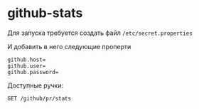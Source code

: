 # github-stats

Для запуска требуется создать файл ```/etc/secret.properties```

И добавить в него следующие проперти
```
github.host=
github.user=
github.password=
```

Доступные ручки:

```GET /github/pr/stats```
